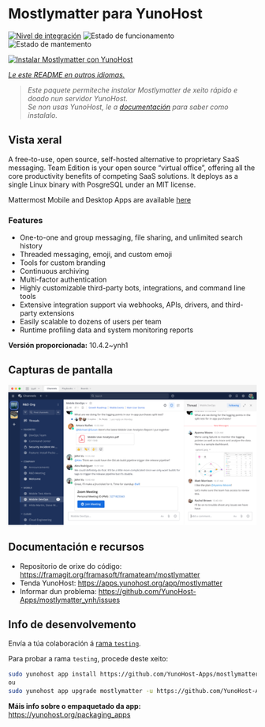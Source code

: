 <!--
NOTA: Este README foi creado automáticamente por <https://github.com/YunoHost/apps/tree/master/tools/readme_generator>
NON debe editarse manualmente.
-->

# Mostlymatter para YunoHost

[![Nivel de integración](https://apps.yunohost.org/badge/integration/mostlymatter)](https://ci-apps.yunohost.org/ci/apps/mostlymatter/)
![Estado de funcionamento](https://apps.yunohost.org/badge/state/mostlymatter)
![Estado de mantemento](https://apps.yunohost.org/badge/maintained/mostlymatter)

[![Instalar Mostlymatter con YunoHost](https://install-app.yunohost.org/install-with-yunohost.svg)](https://install-app.yunohost.org/?app=mostlymatter)

*[Le este README en outros idiomas.](./ALL_README.md)*

> *Este paquete permíteche instalar Mostlymatter de xeito rápido e doado nun servidor YunoHost.*  
> *Se non usas YunoHost, le a [documentación](https://yunohost.org/install) para saber como instalalo.*

## Vista xeral

A free-to-use, open source, self-hosted alternative to proprietary SaaS messaging. Team Edition is your open source “virtual office”, offering all the core productivity benefits of competing SaaS solutions. It deploys as a single Linux binary with PosgreSQL under an MIT license.

Mattermost Mobile and Desktop Apps are available [here](https://mattermost.com/download/)

### Features

- One-to-one and group messaging, file sharing, and unlimited search history
- Threaded messaging, emoji, and custom emoji
- Tools for custom branding
- Continuous archiving
- Multi-factor authentication
- Highly customizable third-party bots, integrations, and command line tools
- Extensive integration support via webhooks, APIs, drivers, and third-party extensions
- Easily scalable to dozens of users per team
- Runtime profiling data and system monitoring reports


**Versión proporcionada:** 10.4.2~ynh1

## Capturas de pantalla

![Captura de pantalla de Mostlymatter](./doc/screenshots/screenshot.png)

## Documentación e recursos

- Repositorio de orixe do código: <https://framagit.org/framasoft/framateam/mostlymatter>
- Tenda YunoHost: <https://apps.yunohost.org/app/mostlymatter>
- Informar dun problema: <https://github.com/YunoHost-Apps/mostlymatter_ynh/issues>

## Info de desenvolvemento

Envía a túa colaboración á [rama `testing`](https://github.com/YunoHost-Apps/mostlymatter_ynh/tree/testing).

Para probar a rama `testing`, procede deste xeito:

```bash
sudo yunohost app install https://github.com/YunoHost-Apps/mostlymatter_ynh/tree/testing --debug
ou
sudo yunohost app upgrade mostlymatter -u https://github.com/YunoHost-Apps/mostlymatter_ynh/tree/testing --debug
```

**Máis info sobre o empaquetado da app:** <https://yunohost.org/packaging_apps>
